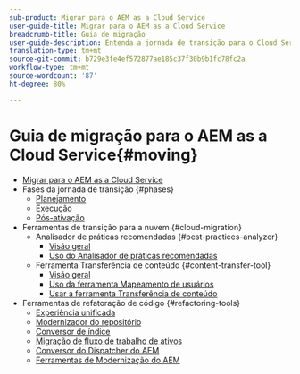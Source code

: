 ```yaml
---
sub-product: Migrar para o AEM as a Cloud Service
user-guide-title: Migrar para o AEM as a Cloud Service
breadcrumb-title: Guia de migração
user-guide-description: Entenda a jornada de transição para o Cloud Service.
translation-type: tm+mt
source-git-commit: b729e3fe4ef572877ae185c37f30b9b1fc78fc2a
workflow-type: tm+mt
source-wordcount: '87'
ht-degree: 80%

---
```



# Guia de migração para o AEM as a Cloud Service{#moving}

+ [Migrar para o AEM as a Cloud Service](/help/move-to-cloud-service/home.md)
+ Fases da jornada de transição {#phases}
   + [Planejamento](/help/move-to-cloud-service/planning.md)
   + [Execução](/help/move-to-cloud-service/execution.md)
   + [Pós-ativação](/help/move-to-cloud-service/post-go-live.md)
+ Ferramentas de transição para a nuvem {#cloud-migration}
   + Analisador de práticas recomendadas {#best-practices-analyzer}
      + [Visão geral](/help/move-to-cloud-service/best-practices-analyzer/overview-best-practices-analyzer.md)
      + [Uso do Analisador de práticas recomendadas](/help/move-to-cloud-service/best-practices-analyzer/using-best-practices-analyzer.md)
   + Ferramenta Transferência de conteúdo {#content-transfer-tool}
      + [Visão geral](/help/move-to-cloud-service/content-transfer-tool/overview-content-transfer-tool.md)
      + [Uso da ferramenta Mapeamento de usuários](/help/move-to-cloud-service/content-transfer-tool/using-user-mapping-tool.md)
      + [Usar a ferramenta Transferência de conteúdo](/help/move-to-cloud-service/content-transfer-tool/using-content-transfer-tool.md)
+ Ferramentas de refatoração de código {#refactoring-tools}
   + [Experiência unificada](/help/move-to-cloud-service/unified-experience.md)
   + [Modernizador do repositório](/help/move-to-cloud-service/refactoring-tools/repo-modernizer.md)
   + [Conversor de índice](/help/move-to-cloud-service/refactoring-tools/index-converter.md)
   + [Migração de fluxo de trabalho de ativos](/help/move-to-cloud-service/moving-to-aem-assets/asset-workflow-migration-tool.md)
   + [Conversor do Dispatcher do AEM](/help/move-to-cloud-service/refactoring-tools/dispatcher-transformation-utility-tools.md)
   + [Ferramentas de Modernização do AEM](/help/move-to-cloud-service/refactoring-tools/aem-modernization-tools.md)
